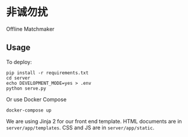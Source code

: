 # 非诚勿扰

Offline Matchmaker

## Usage

To deploy:

```
pip install -r requirements.txt
cd server
echo DEVELOPMENT_MODE=yes > .env
python serve.py
```

Or use Docker Compose

```
docker-compose up
```

We are using Jinja 2 for our front end template. HTML documents are in `server/app/templates`. CSS and JS are in `server/app/static`.
